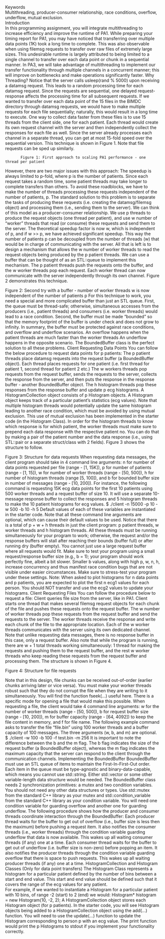 Keywords  
Multithreading, producer-consumer relationship, race conditions, overflow, underflow, mutual exclusion.  
Introduction  
In this programming assignment, you will integrate multithreading to increase efficiency and improve the runtime of PA1.
While preparing your timing report for PA1, you may have noticed that transferring over multiple data points (1K) took a long time to complete. This was also observable when using filemsg requests to transfer over raw files of extremely large sizes. 
This undesirable runtime is largely attributed to being limited to a single channel to transfer over each data point or chunk in a sequential manner.
In PA3, we will take advantage of multithreading to implement our transfer functionality through multiple channels in a concurrent manner; this will improve on bottlenecks and make operations significantly faster.
Why Threading?
Notice that the server calls usleep(rand % 5000) upon receiving a datamsg request. This leads to a random processing time for each datamsg request. Since the requests are sequential, one delayed request-response affects the processing time for all subsequent requests. If we wanted to transfer over each data point of the 15 files in the BIMDC directory through datamsg requests, we would have to make multiple requests for each file sequentially; naturally, this would result in a long time to execute. 
One way to collect data faster from these files is to use 15 threads from the client side, one for each patient. Each thread would create its own request channel with the server and then independently collect the responses for each file as well. Since the server already processes each channel in a separate thread, you can get at most 15-fold speed over the sequential version. This technique is shown in Figure 1. Note that file requests can be sped up similarly.

 
           Figure 1: First approach to scaling PA1 performance - one thread per patient 
However, there are two major issues with this approach:
The speedup is always limited to p-fold, where p is the number of patients.
Since each request takes a random time, some patient threads may take longer to complete transfers than others.
To avoid these roadblocks, we have to make the number of threads processing these requests independent of the number of patients, p.
The standard solution to this problem is to separate the tasks of producing these requests (i.e. creating the datamsg/filemsg object) and processing them (i.e., sending them to the server). We can think of this model as a producer-consumer relationship. We use p threads to produce the request objects (one thread per patient), and use w number of “worker” threads that read (or consume) these requests and send them to the server. The theoretical speedup factor is now w, which is independent of p, and if w >> p, we have achieved significant speedup. This way the number of patients p can be decoupled from the number of threads (w) that would be in charge of communicating with the server. 
All that is left is to design a mechanism that allows the w number of worker threads to read the request objects being produced by the p patient threads. We can use a buffer that can be thought of as an STL::queue to implement this mechanism. The p patient threads push the requests onto the buffer, and the w worker threads pop each request. Each worker thread can now communicate with the server independently through its own channel. Figure 2 demonstrates this technique.

Figure 2: Second try with a buffer - number of worker threads w is now independent of the number of patients p
For this technique to work, you need a special and more complicated buffer than just an STL queue. First, the queue must be thread-safe; otherwise, simultaneous accesses from the producers (i.e., patient threads) and consumers (i.e. worker threads) would lead to a race condition. Second, the buffer must be made “bounded” so that the memory footprint of the buffer is under check and does not grow to infinity. In summary, the buffer must be protected against race conditions, and overflow and underflow scenarios. 
An overflow happens when the patient threads are much faster than the worker threads
An underflow happens in the opposite scenario. 
The BoundedBuffer class is the perfect solution to all these problems.
Client Requesting Data Points
You can follow the below procedure to request data points for p patients:
The p patient threads place datamsg requests into the request buffer (a BoundedBuffer object). Each thread places requests for one patient (i.e. first thread for patient 1, second thread for patient 2 etc.)
The w workers threads pop requests from the request buffer, sends the requests to the server, collects the response from the server, and then puts the response in the response buffer - another BoundedBuffer object. 
The h histogram threads pop these responses from the response buffer and update p ecg histograms. A HistogramCollection object consists of p Histogram objects. A Histogram object keeps track of a particular patient’s statistics (ecg values). 
Note that multiple histogram threads would potentially update the same histogram leading to another race condition, which must be avoided by using mutual exclusion. This use of mutual exclusion has been implemented in the starter code (in the Histogram Class).
In order for the histogram threads to know which response is for which patient, the worker threads must make sure to prepend each data response with the respective patient no. You can do that by making a pair of the patient number and the data response (i.e., using STL::pair or a separate struct/class with 2 fields). Figure 3 shows the structure to follow.
 
 Figure 3: Structure for data requests
When requesting data messages, the client program should take in 4 command line arguments: n for number of data points requested per file (range - [1, 15K]), p for number of patients (range -  [1, 15]), w for number of worker threads (range - [50, 500]), h for number of histogram threads (range [5, 100]), and b for bounded buffer size in number of messages (range - [10, 200]).
For instance, the following command is requesting 15K ecg data points for the first 10 patients using 500 worker threads and a request buffer of size 10. It will use a separate 10-message response buffer to collect the responses and 5 histogram threads to make the 10 patient histograms for ecg values.
$ ./client -n 15000 -p 10 -w 500 -b 10 -h 5
Default values of each of these variables are instantiated in the starter code. Note that all these command line arguments are optional, which can cause their default values to be used.
Notice that there is a total of p + w + h threads in just the client program: p patient threads, w worker threads and h histogram threads. All these threads must be running simultaneously for your program to work; otherwise, the request and/or the response buffers will stall after reaching their bounds (buffer full) or after running dry (buffer empty).
You cannot just use a large request buffer where all requests would fit. Make sure to test your program using a small request/response buffer size (e.g., b = 1); your program should work perfectly fine, albeit a bit slower.
Smaller b values, along with high p, w, n, h, increase concurrency and thus manifest race condition bugs that are not visible under easier circumstances. Make sure to stress-test your program under these settings.
Note: When asked to plot histograms for n data points and p patients, you are expected to plot the first n ecg1 values for each person. You should NOT transfer and use the ecg2 values to update your histograms. 
Client Requesting Files
You can follow the procedure below to request a file:
Client queries file size from the server, like in PA1.
Client starts one thread that makes several filemsg request objects for each chunk of the file and pushes these requests onto the request buffer.
The w number of worker threads pop these requests from the request buffer and send the requests to the server. The worker threads receive the response and write each chunk of the file to the appropriate location. Each of the w worker threads communicates with the server using its own dedicated channel. 
Note that unlike requesting data messages, there is no response buffer in this case, only a request buffer. Also note that while the program is running, there are w + 1 total threads working simultaneously: 1 thread for making the requests and pushing them to the request buffer, and the rest w worker threads who keep reading these requests from the request buffer and processing them. The structure is shown in Figure 4.
 
 Figure 4: Structure for file requests
 
Note that in this design, file chunks can be received out-of-order (earlier chunks arriving later or vice versa). You must make your worker threads robust such that they do not corrupt the file when they are writing to it simultaneously. You will find the function fseek(...) useful here. There is a specific mode for opening a file that would make this possible.
When requesting a file, the client would take 4 command line arguments: w for the number of worker threads (range - [50, 500]), b for request buffer size (range - [10, 200]), m for buffer capacity (range - [64, 4092]) to keep the file content in memory, and f for file name. 
The following example command asks to transfer the file “file.bin” using 100 worker threads and a buffer capacity of 100 messages. The three arguments (w, b, and m) are optional. 
$ ./client -w 100 -b 100 -f test.bin -m 256
It is important to note the difference between the b and the m flag. The b flag indicates the size of the request buffer (a BoundedBuffer object), whereas the m flag indicates the maximum capacity that the server can respond to the client through the communication channels.
Implementing the BoundedBuffer
BoundedBuffer must use an STL queue of items to maintain the First-In-First-Out order. Each item in the queue must be type-agnostic and binary-data-capable, which means you cannot use std::string. Either std::vector<char> or some other variable-length data structure would be needed.
The BoundedBuffer class needs 2 synchronization primitives: a mutex and two condition variables.
You should not need any other data structures or types. Use std::mutex from the standard C++ library as your mutex and std::condition_variable from the standard C++ library as your condition variable. You will need one condition variable for guarding overflow and another one for guarding underflow. 
The following procedure shows how the producer and consumer threads coordinate interaction through the BoundedBuffer:
Each producer thread waits for the buffer to get out of overflow (i.e., buffer size is less then the maximum) before pushing a request item. It also notifies the consumer threads (i.e., worker threads) through the condition variable guarding underflow that data is now available. This wakes up all waiting consumer threads (if any) one at a time. 
Each consumer thread waits for the buffer to get out of underflow (i.e. buffer size is non-zero) before popping an item. It also notifies the producer threads through the condition variable guarding overflow that there is space to push requests. This wakes up all waiting producer threads (if any) one at a time. 
HistogramCollection and Histogram Classes (Only for data point transfers)
The Histogram Class represents a histogram for a particular patient defined by the number of bins between a start and end value. This start and end value should be defined such that it covers the range of the ecg values for any patient.  
For example, if we wanted to instantiate a Histogram for a particular patient with 10 bins, of range -2 (start) to 2 (end) we would:
Histogram* histogram = new Histogram(10, -2, 2);
A HistogramCollection object stores each Histogram object (for p patients). In the starter code, you will see Histogram objects being added to a HistogramCollection object using the add(...) function. You will need to use the update(...) function to update the Histogram corresponding to person p with an ecg value. The print function would print the p Histograms to stdout if you implement your functionality correctly.
